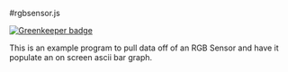 #rgbsensor.js

[![Greenkeeper badge](https://badges.greenkeeper.io/pierceray/rgbsenor.svg)](https://greenkeeper.io/)

This is an example program to pull data off of an RGB Sensor and have it
populate an on screen ascii bar graph.
